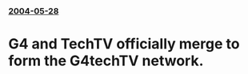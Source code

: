 ### [2004-05-28](/news/2004/05/28/index.md)

#  G4 and TechTV officially merge to form the G4techTV network.



